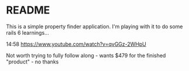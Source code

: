 # README

This is a simple property finder application. I'm playing with it to do some rails 6 learnings...

14:58 https://www.youtube.com/watch?v=qvGGz-2WHpU

Not worth trying to fully follow along - wants $479 for the finished "product" - no thanks
